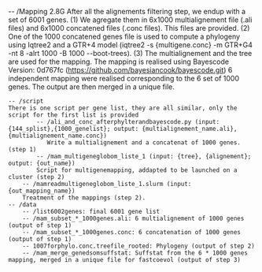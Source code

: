 -- /Mapping 2.8G
After all the alignements filtering step, we endup with a set of 6001 genes.
(1) We agregate them in 6x1000 multialignement file (.ali files) and 6x1000 concatened files (.conc files). This files are provided.
(2) One of the 1000 concatened genes file is used to compute a phylogeny using Iqtree2 and a GTR+4 model (iqtree2 -s {multigene.conc}  -m GTR+G4 -nt 8 -alrt 1000 -B 1000 --boot-trees).
(3) The multialignement and the tree are used for the mapping.
    The mapping is realised using Bayescode Version: 0d767fc (https://github.com/bayesiancook/bayescode.git)
    6 independent mapping were realised corresponding to the 6 set of 1000 genes. The output are then merged in a unique file.

	-- /script 
	There is one script per gene list, they are all similar, only the script for the first list is provided
	        -- /ali_and_conc_afterphylterandbayescode.py (input: {144_splist},{1000_genelist}; output: {multialignement_name.ali}, {multialignement_name.conc})
	           Write a multialignement and a concatenat of 1000 genes. (step 1)
	        -- /mam_multigeneglobom_liste_1 (input: {tree}, {alignement}; output: {out_name})
	        Script for multigenemapping, addapted to be launched on a cluster (step 2)
		-- /mamreadmultigeneglobom_liste_1.slurm (input: {out_mapping_name})
		Treatment of the mappings (step 2).
	-- /data
		-- /list6002genes: final 6001 gene list
		-- /mam_subset_*_1000genes.ali: 6 multialignement of 1000 genes (output of step 1)
		-- /mam_subset_*_1000genes.conc: 6 concatenation of 1000 genes (output of step 1)
		-- 1007forphylo.conc.treefile_rooted: Phylogeny (output of step 2)
		-- /mam_merge_genedsomsuffstat: Suffstat from the 6 * 1000 genes mapping, merged in a unique file for fastcoevol (output of step 3)

